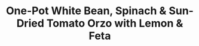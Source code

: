 ---
title: One-Pot White Bean, Spinach & Sun-Dried Tomato Orzo with Lemon & Feta
summary: Creamy orzo cooked in one pot with white beans, spinach, sun-dried tomatoes, lemon and feta for a quick, flavourful vegetarian dinner.

linkout: https://www.eatingwell.com/one-pot-white-bean-spinach-sun-dried-tomato-orzo-with-lemon-feta-8415910

tags:
- vegetarian
- quick
- one-pot
- pasta

servings: 4
time: 30m

ingredients:
- 2 tbsp extra-virgin olive oil
- 1 small yellow onion, finely chopped
- 3 cloves garlic, minced
- 1 cup dry orzo pasta
- 2 cups low-sodium vegetable broth
- 1 (15 oz) can white beans, rinsed and drained
- 1/4 cup oil-packed sun-dried tomatoes, drained and chopped
- 1/2 tsp dried oregano
- 1/2 tsp salt
- 1/4 tsp ground black pepper
- 4 cups baby spinach
- 1 lemon, zested and juiced
- 1/2 cup crumbled feta cheese

directions:
- Heat olive oil in a large skillet over medium heat. Add onion and cook, stirring, until softened, about 3 minutes.
- Add garlic and cook for 1 minute until fragrant.
- Stir in orzo and cook for 1 minute, then add vegetable broth, white beans, sun-dried tomatoes, oregano, salt and pepper.
- Bring to a simmer, cover and cook, stirring occasionally, until orzo is tender and most of the liquid is absorbed, 10-12 minutes.
- Stir in spinach and cook until wilted, 1-2 minutes.
- Remove from heat and stir in lemon zest and juice.
- Top with crumbled feta and serve.
---